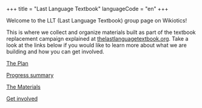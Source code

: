 +++
title = "Last Language Textbook"
languageCode = "en"
+++

Welcome to the LLT (Last Language Textbook) group page on Wikiotics\!

This is where we collect and organize materials built as part of the
textbook replacement campaign explained at
[thelastlanguagetextbook.org](http://thelastlanguagetextbook.org). Take
a look at the links below if you would like to learn more about what we
are building and how you can get involved.

[The Plan](/group/thelastlanguagetextbook/curriculum)

[Progress summary](/group/thelastlanguagetextbook/progress)

[The Materials](/group/thelastlanguagetextbook/contents)

[Get involved](http://thelastlanguagetextbook.org/participate.html)
